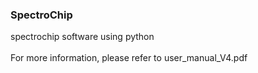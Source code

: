 ### SpectroChip

spectrochip software using python </br></br>
For more information, please refer to user_manual_V4.pdf
